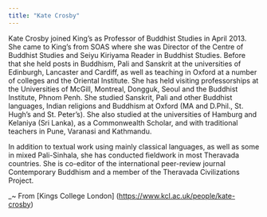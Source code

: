```yaml
---
title: "Kate Crosby"
---
```


Kate Crosby joined King’s as Professor of Buddhist Studies in April 2013. She came to King’s from SOAS where she was Director of the Centre of Buddhist Studies and Seiyu Kiriyama Reader in Buddhist Studies. Before that she held posts in Buddhism, Pali and Sanskrit at the universities of Edinburgh, Lancaster and Cardiff, as well as teaching in Oxford at a number of colleges and the Oriental Institute. She has held visiting professorships at the Universities of McGill, Montreal, Dongguk, Seoul and the Buddhist Institute, Phnom Penh. She studied Sanskrit, Pali and other Buddhist languages, Indian religions and Buddhism at Oxford (MA and D.Phil., St. Hugh’s and St. Peter’s). She also studied at the universities of Hamburg and Kelaniya (Sri Lanka), as a Commonwealth Scholar, and with traditional teachers in Pune, Varanasi and Kathmandu.

In addition to textual work using mainly classical languages, as well as some in mixed Pali-Sinhala, she has conducted fieldwork in most Theravada countries. She is co-editor of the international peer-review journal Contemporary Buddhism and a member of the Theravada Civilizations Project.

_~ From [Kings College London] (https://www.kcl.ac.uk/people/kate-crosby)
